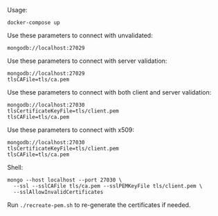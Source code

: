 Usage:

```
docker-compose up
```

Use these parameters to connect with unvalidated:

```
mongodb://localhost:27029
```

Use these parameters to connect with server validation:

```
mongodb://localhost:27029
tlsCAFile=tls/ca.pem
```

Use these parameters to connect with both client and server validation:

```
mongodb://localhost:27030
tlsCertificateKeyFile=tls/client.pem
tlsCAFile=tls/ca.pem
```

Use these parameters to connect with x509:

```
mongodb://localhost:27030
tlsCertificateKeyFile=tls/client.pem
tlsCAFile=tls/ca.pem
```

Shell:

```
mongo --host localhost --port 27030 \
  --ssl --sslCAFile tls/ca.pem --sslPEMKeyFile tls/client.pem \
  --sslAllowInvalidCertificates
```

Run `./recreate-pem.sh` to re-generate the certificates if needed.